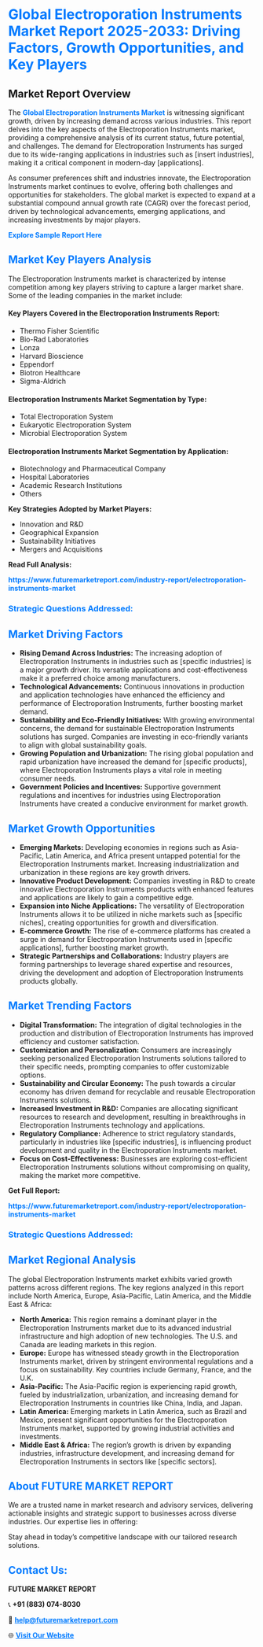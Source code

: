 <h1 style="color: #007BFF;">Global Electroporation Instruments Market Report 2025-2033: Driving Factors, Growth Opportunities, and Key Players</h1>

<section id="overview">
<h2>Market Report Overview</h2>
<p>The <a href="https://www.futuremarketreport.com/industry-report/electroporation-instruments-market" style="color: #007BFF; text-decoration: none;"><strong>Global Electroporation Instruments Market</strong></a> is witnessing significant growth, driven by increasing demand across various industries. This report delves into the key aspects of the Electroporation Instruments market, providing a comprehensive analysis of its current status, future potential, and challenges. The demand for Electroporation Instruments has surged due to its wide-ranging applications in industries such as [insert industries], making it a critical component in modern-day [applications].</p>
<p>As consumer preferences shift and industries innovate, the Electroporation Instruments market continues to evolve, offering both challenges and opportunities for stakeholders. The global market is expected to expand at a substantial compound annual growth rate (CAGR) over the forecast period, driven by technological advancements, emerging applications, and increasing investments by major players.</p>
</section>

<section id="overview">
<p><a href="https://www.futuremarketreport.com/request-sample/reportId=61599" style="color: #007BFF; text-decoration: none;"><strong>Explore Sample Report Here</strong></a></p>
</section>

<section id="key-players">
<h2 style="color: #007BFF;">Market Key Players Analysis</h2>
<p>The Electroporation Instruments market is characterized by intense competition among key players striving to capture a larger market share. Some of the leading companies in the market include:</p>
<h4>Key Players Covered in the Electroporation Instruments Report:</h4>
<ul><li>Thermo Fisher Scientific</li><li>Bio-Rad Laboratories</li><li>Lonza</li><li>Harvard Bioscience</li><li>Eppendorf</li><li>Biotron Healthcare</li><li>Sigma-Aldrich</li></ul>
<h4>Electroporation Instruments Market Segmentation by Type:</h4>
<ul><li>Total Electroporation System</li><li>Eukaryotic Electroporation System</li><li>Microbial Electroporation System</li></ul>

<h4>Electroporation Instruments Market Segmentation by Application:</h4>
<ul><li>Biotechnology and Pharmaceutical Company</li><li>Hospital Laboratories</li><li>Academic Research Institutions</li><li>Others</li></ul>
<p><strong>Key Strategies Adopted by Market Players:</strong></p>
<ul>
<li>Innovation and R&D</li>
<li>Geographical Expansion</li>
<li>Sustainability Initiatives</li>
<li>Mergers and Acquisitions</li>
</ul>
</section>

<section>
<p><strong>Read Full Analysis: </strong></p><a href="https://www.futuremarketreport.com/industry-report/electroporation-instruments-market" style="color: #007BFF; text-decoration: none;"><strong>https://www.futuremarketreport.com/industry-report/electroporation-instruments-market</strong></a>
<h3 style="color: #007BFF;">Strategic Questions Addressed:</h3>
</section>

<section id="driving-factors">
<h2 style="color: #007BFF;">Market Driving Factors</h2>
<ul>
<li><strong>Rising Demand Across Industries:</strong> The increasing adoption of Electroporation Instruments in industries such as [specific industries] is a major growth driver. Its versatile applications and cost-effectiveness make it a preferred choice among manufacturers.</li>
<li><strong>Technological Advancements:</strong> Continuous innovations in production and application technologies have enhanced the efficiency and performance of Electroporation Instruments, further boosting market demand.</li>
<li><strong>Sustainability and Eco-Friendly Initiatives:</strong> With growing environmental concerns, the demand for sustainable Electroporation Instruments solutions has surged. Companies are investing in eco-friendly variants to align with global sustainability goals.</li>
<li><strong>Growing Population and Urbanization:</strong> The rising global population and rapid urbanization have increased the demand for [specific products], where Electroporation Instruments plays a vital role in meeting consumer needs.</li>
<li><strong>Government Policies and Incentives:</strong> Supportive government regulations and incentives for industries using Electroporation Instruments have created a conducive environment for market growth.</li>
</ul>
</section>

<section id="growth-opportunities">
<h2 style="color: #007BFF;">Market Growth Opportunities</h2>
<ul>
<li><strong>Emerging Markets:</strong> Developing economies in regions such as Asia-Pacific, Latin America, and Africa present untapped potential for the Electroporation Instruments market. Increasing industrialization and urbanization in these regions are key growth drivers.</li>
<li><strong>Innovative Product Development:</strong> Companies investing in R&D to create innovative Electroporation Instruments products with enhanced features and applications are likely to gain a competitive edge.</li>
<li><strong>Expansion into Niche Applications:</strong> The versatility of Electroporation Instruments allows it to be utilized in niche markets such as [specific niches], creating opportunities for growth and diversification.</li>
<li><strong>E-commerce Growth:</strong> The rise of e-commerce platforms has created a surge in demand for Electroporation Instruments used in [specific applications], further boosting market growth.</li>
<li><strong>Strategic Partnerships and Collaborations:</strong> Industry players are forming partnerships to leverage shared expertise and resources, driving the development and adoption of Electroporation Instruments products globally.</li>
</ul>
</section>

<section id="trending-factors">
<h2 style="color: #007BFF;">Market Trending Factors</h2>
<ul>
<li><strong>Digital Transformation:</strong> The integration of digital technologies in the production and distribution of Electroporation Instruments has improved efficiency and customer satisfaction.</li>
<li><strong>Customization and Personalization:</strong> Consumers are increasingly seeking personalized Electroporation Instruments solutions tailored to their specific needs, prompting companies to offer customizable options.</li>
<li><strong>Sustainability and Circular Economy:</strong> The push towards a circular economy has driven demand for recyclable and reusable Electroporation Instruments solutions.</li>
<li><strong>Increased Investment in R&D:</strong> Companies are allocating significant resources to research and development, resulting in breakthroughs in Electroporation Instruments technology and applications.</li>
<li><strong>Regulatory Compliance:</strong> Adherence to strict regulatory standards, particularly in industries like [specific industries], is influencing product development and quality in the Electroporation Instruments market.</li>
<li><strong>Focus on Cost-Effectiveness:</strong> Businesses are exploring cost-efficient Electroporation Instruments solutions without compromising on quality, making the market more competitive.</li>
</ul>
</section>

<section>
<p><strong>Get Full Report: </strong></p><a href="https://www.futuremarketreport.com/industry-report/electroporation-instruments-market" style="color: #007BFF; text-decoration: none;"><strong>https://www.futuremarketreport.com/industry-report/electroporation-instruments-market</strong></a>
<h3 style="color: #007BFF;">Strategic Questions Addressed:</h3>
</section>


<section id="regional-analysis">
<h2 style="color: #007BFF;">Market Regional Analysis</h2>
<p>The global Electroporation Instruments market exhibits varied growth patterns across different regions. The key regions analyzed in this report include North America, Europe, Asia-Pacific, Latin America, and the Middle East & Africa:</p>
<ul>
<li><strong>North America:</strong> This region remains a dominant player in the Electroporation Instruments market due to its advanced industrial infrastructure and high adoption of new technologies. The U.S. and Canada are leading markets in this region.</li>
<li><strong>Europe:</strong> Europe has witnessed steady growth in the Electroporation Instruments market, driven by stringent environmental regulations and a focus on sustainability. Key countries include Germany, France, and the U.K.</li>
<li><strong>Asia-Pacific:</strong> The Asia-Pacific region is experiencing rapid growth, fueled by industrialization, urbanization, and increasing demand for Electroporation Instruments in countries like China, India, and Japan.</li>
<li><strong>Latin America:</strong> Emerging markets in Latin America, such as Brazil and Mexico, present significant opportunities for the Electroporation Instruments market, supported by growing industrial activities and investments.</li>
<li><strong>Middle East & Africa:</strong> The region’s growth is driven by expanding industries, infrastructure development, and increasing demand for Electroporation Instruments in sectors like [specific sectors].</li>
</ul>
</section>

<footer>
<h2 style="color: #007BFF;">About FUTURE MARKET REPORT</h2>
<p>We are a trusted name in market research and advisory services, delivering actionable insights and strategic support to businesses across diverse industries. Our expertise lies in offering:</p>

<p>Stay ahead in today’s competitive landscape with our tailored research solutions.</p>

<h2 style="color: #007BFF;">Contact Us:</h2>
<p><strong>FUTURE MARKET REPORT</strong></p>
<p>📞 <strong>+91 (883) 074-8030</strong></p>
<p>📧 <strong><a href="mailto:help@futuremarketreport.com" style="color: #007BFF;">help@futuremarketreport.com</a></strong></p>
<p>🌐 <strong><a href="https://www.futuremarketreport.com/" style="color: #007BFF;">Visit Our Website</a></strong></p>
</footer>